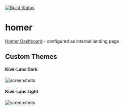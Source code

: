 [![Build Status](https://drone.kiwi-labs.net/api/badges/Diesel-Net/homer/status.svg)](https://drone.kiwi-labs.net/Diesel-Net/homer)

# homer
[Homer Dashboard](https://github.com/bastienwirtz/homer) - configured as internal landing page


## Custom Themes

#### Kiwi-Labs Dark
![screenshots](screenshots/dark-theme.png)

#### Kiwi-Labs Light
![screenshots](screenshots/light-theme.png)
